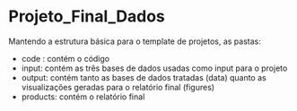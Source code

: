 # Projeto_Final_Dados

Mantendo a estrutura básica para o template de projetos, as pastas:

- code : contém o código
- input: contém as três bases de dados usadas como input para o projeto
- output: contém tanto as bases de dados tratadas (data) quanto as visualizações geradas para o relatório final (figures)
- products: contém o relatório final
